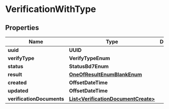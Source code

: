 

# VerificationWithType


## Properties

Name | Type | Description | Notes
------------ | ------------- | ------------- | -------------
**uuid** | **UUID** |  |  [readonly]
**verifyType** | **VerifyTypeEnum** |  | 
**status** | **StatusBd7Enum** |  |  [optional]
**result** | [**OneOfResultEnumBlankEnum**](OneOfResultEnumBlankEnum.md) |  |  [optional]
**created** | **OffsetDateTime** |  |  [readonly]
**updated** | **OffsetDateTime** |  |  [readonly]
**verificationDocuments** | [**List&lt;VerificationDocumentCreate&gt;**](VerificationDocumentCreate.md) |  |  [readonly]



